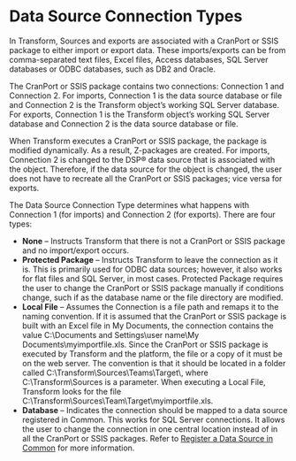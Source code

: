 # Data Source Connection Types

In Transform, Sources and exports are associated with a CranPort or SSIS
package to either import or export data. These imports/exports can be
from comma-separated text files, Excel files, Access databases, SQL
Server databases or ODBC databases, such as DB2 and Oracle.

The CranPort or SSIS package contains two connections: Connection 1 and
Connection 2. For imports, Connection 1 is the data source database or
file and Connection 2 is the Transform object’s working SQL Server
database. For exports, Connection 1 is the Transform object’s working
SQL Server database and Connection 2 is the data source database or
file.

When Transform executes a CranPort or SSIS package, the package is
modified dynamically. As a result, Z-packages are created. For imports,
Connection 2 is changed to the DSP® data source that is associated with
the object. Therefore, if the data source for the object is changed, the
user does not have to recreate all the CranPort or SSIS packages; vice
versa for exports.

The Data Source Connection Type determines what happens with Connection
1 (for imports) and Connection 2 (for exports). There are four types:

  - **None** – Instructs Transform that there is not a CranPort or SSIS
    package and no import/export occurs.
  - **Protected Package** – Instructs Transform to leave the connection
    as it is. This is primarily used for ODBC data sources; however, it
    also works for flat files and SQL Server, in most cases. Protected
    Package requires the user to change the CranPort or SSIS package
    manually if conditions change, such if as the database name or the
    file directory are modified.
  - **Local File** – Assumes the Connection is a file path and remaps it
    to the naming convention. If it is assumed that the CranPort or SSIS
    package is built with an Excel file in My Documents, the connection
    contains the value C:\\Documents and Settings\\user name\\My
    Documents\\myimportfile.xls. Since the CranPort or SSIS package is
    executed by Transform and the platform, the file or a copy of it
    must be on the web server. The convention is that it should be
    located in a folder called C:\\Transform\\Sources\\Teams\\Target\\,
    where C:\\Transform\\Sources is a parameter. When executing a Local
    File, Transform looks for the file
    C:\\Transform\\Sources\\Team\\Target\\myimportfile.xls.
  - **Database** – Indicates the connection should be mapped to a data
    source registered in Common. This works for SQL Server connections.
    It allows the user to change the connection in one central location
    instead of in all the CranPort or SSIS packages. Refer to [Register
    a Data Source in
    Common](../../../Platform/Common/Use_Cases/Register_a_Data_Source_in_Common.htm)
    for more information.
